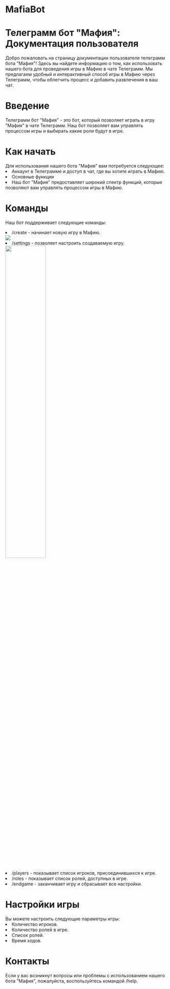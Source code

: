 # MafiaBot

<h1>Телеграмм бот "Мафия": Документация пользователя</h1>
Добро пожаловать на страницу документации пользователя телеграмм бота "Мафия"! Здесь вы найдете информацию о том, как использовать нашего бота для проведения игры в Мафию в чате Телеграмм. Мы предлагаем удобный и интерактивный способ игры в Мафию через Телеграмм, чтобы облегчить процесс и добавить развлечения в ваш чат.

<h1>Введение</h1>
Телеграмм бот "Мафия" - это бот, который позволяет играть в игру "Мафия" в чате Телеграмм. Наш бот позволяет вам управлять процессом игры и выбирать какие роли будут в игре.

<h1>Как начать</h1>
Для использования нашего бота "Мафия" вам потребуется следующее:
<li>Аккаунт в Телеграмме и доступ в чат, где вы хотите играть в Мафию.</li>
<li>Основные функции</li>
<li>Наш бот "Мафия" предоставляет широкий спектр функций, которые позволяют вам управлять процессом игры в Мафию.</li>

<h1>Команды</h1>

Наш бот поддерживает следующие команды:
<li>/create - начинает новую игру в Мафию.</li>
<img src='https://user-images.githubusercontent.com/73306944/235853465-ddd57d93-a8c1-45fd-90b8-36dc4775bea0.png' />
<li>/settings - позволяет настроить создаваемую игру.</li>
<img style="width: 50%;" src='https://user-images.githubusercontent.com/73306944/235853677-6d084819-d131-405c-a9b3-72831babde5b.png' />
<li>/players - показывает список игроков, присоединившихся к игре.</li>
<li>/roles - показывает список ролей, доступных в игре.</li>
<li>/endgame - заканчивает игру и сбрасывает все настройки.</li>

<h1>Настройки игры</h1>
Вы можете настроить следующие параметры игры:
<li>Количество игроков.</li>
<li>Количество ролей в игре.</li>
<li>Список ролей.</li>
<li>Время ходов.</li>

<h1>Контакты</h1>
Если у вас возникнут вопросы или проблемы с использованием нашего бота "Мафия", пожалуйста, воспользуйтесь командой /help.
 
